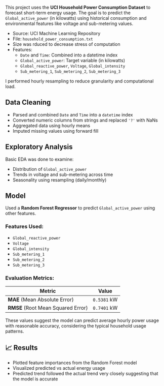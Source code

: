 

This project uses the **UCI Household Power Consumption Dataset** to forecast short-term energy usage. The goal is to predict the `Global_active_power` (in kilowatts) using historical consumption and environmental features like voltage and sub-metering values.

- Source: UCI Machine Learning Repository  
- File: `household_power_consumption.txt`  
- Size was rduced to decrease stress of computation
- Features:
  - `Date` and `Time`: Combined into a datetime index
  - `Global_active_power`: Target variable (in kilowatts)
  - `Global_reactive_power`, `Voltage`, `Global_intensity`
  - `Sub_metering_1`, `Sub_metering_2`, `Sub_metering_3`

I performed hourly resampling to reduce granularity and computational load.

## Data Cleaning

- Parsed and combined `Date` and `Time` into a `datetime` index
- Converted numeric columns from strings and replaced `'?'` with NaNs
- Aggregated data using hourly means
- Imputed missing values using forward fill

## Exploratory Analysis

Basic EDA was done to examine:
- Distribution of `Global_active_power`
- Trends in voltage and sub-metering across time
- Seasonality using resampling (daily/monthly)

## Model

Used a **Random Forest Regressor** to predict `Global_active_power` using other features.

### Features Used:
- `Global_reactive_power`
- `Voltage`
- `Global_intensity`
- `Sub_metering_1`
- `Sub_metering_2`
- `Sub_metering_3`

### Evaluation Metrics:

| Metric | Value |
|--------|--------|
| **MAE** (Mean Absolute Error) | `0.5381` kW |
| **RMSE** (Root Mean Squared Error) | `0.7401` kW |

These values suggest the model can predict average hourly power usage with reasonable accuracy, considering the typical household usage patterns.

## 📈 Results

- Plotted feature importances from the Random Forest model
- Visualized predicted vs actual energy usage
- Predicted trend followed the actual trend very closely suggesting that the model is accurate


